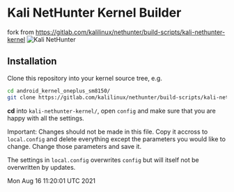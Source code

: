 # Kali NetHunter Kernel Builder
fork from https://gitlab.com/kalilinux/nethunter/build-scripts/kali-nethunter-kernel
![Kali NetHunter](https://gitlab.com/kalilinux/nethunter/build-scripts/kali-nethunter-project/raw/master/images/nethunter-git-logo.png)

## Installation

Clone this repository into your kernel source tree, e.g.

``` bash
cd android_kernel_oneplus_sm8150/
git clone https://gitlab.com/kalilinux/nethunter/build-scripts/kali-nethunter-kernel
```

**cd** into `kali-nethunter-kernel/`, open `config` and make sure that you are happy with all the settings.

Important: Changes should not be made in this file. Copy it accross to `local.config` and delete everything except the parameters you would like to change. Change those parameters and save it.

The settings in `local.config` overwrites `config` but will itself not be overwritten by updates.


Mon Aug 16 11:20:01 UTC 2021
